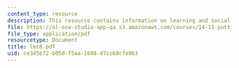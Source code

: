 ```yaml
---
content_type: resource
description: This resource contains information on learning and social effects.
file: https://ol-ocw-studio-app-qa.s3.amazonaws.com/courses/14-11-putting-social-sciences-to-the-test-field-experiments-in-economics-spring-2006/ce345b72b05df5aa1608d7cc68cfe9b3_lec8.pdf
file_type: application/pdf
resourcetype: Document
title: lec8.pdf
uid: ce345b72-b05d-f5aa-1608-d7cc68cfe9b3
---
```

